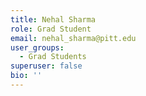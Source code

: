 ```yaml
---
title: Nehal Sharma
role: Grad Student
email: nehal_sharma@pitt.edu
user_groups:
  - Grad Students
superuser: false
bio: ''
---
```

